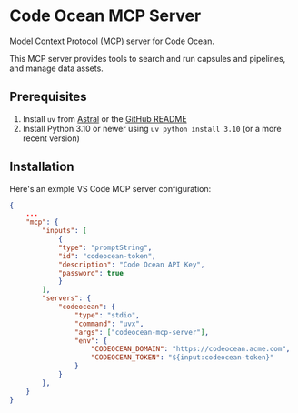 # Code Ocean MCP Server

Model Context Protocol (MCP) server for Code Ocean.

This MCP server provides tools to search and run capsules and pipelines, and manage data assets.

## Prerequisites

1. Install `uv` from [Astral](https://docs.astral.sh/uv/getting-started/installation/) or the [GitHub README](https://github.com/astral-sh/uv#installation)
1. Install Python 3.10 or newer using `uv python install 3.10` (or a more recent version)

## Installation

Here's an exmple VS Code MCP server configuration:
```json
{
    ...
    "mcp": {
        "inputs": [
            {
            "type": "promptString",
            "id": "codeocean-token",
            "description": "Code Ocean API Key",
            "password": true
            }
        ],
        "servers": {
            "codeocean": {
                "type": "stdio",
                "command": "uvx",
                "args": ["codeocean-mcp-server"],
                "env": {
                    "CODEOCEAN_DOMAIN": "https://codeocean.acme.com",
                    "CODEOCEAN_TOKEN": "${input:codeocean-token}"
                }
            }
        },
    }
}
```
